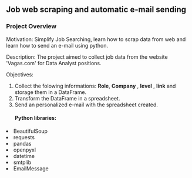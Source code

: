 <h2>Job web scraping and automatic e-mail sending</h2>
<h3>Project Overview</h3>

Motivation: Simplify Job Searching, learn how to scrap data from web and learn how to send an e-mail using python.

Description: The project aimed to collect job data from the website 'Vagas.com' for Data Analyst positions. 

Objectives:

1) Collect the folowing informations: <b>Role</b>, <b>Company</b> , <b>level</b> , <b>link</b> and storage them in a DataFrame.
2) Transform the DataFrame in a spreadsheet.
3) Send an personalized e-mail with the spreadsheet created.

<ul><h4>Python libraries:</h4></ul>

<li>BeautifulSoup</li>
<li>requests</li>
<li>pandas</li>
<li>openpyxl</li>
<li>datetime</li>
<li>smtplib</li>
<li>EmailMessage</li>

